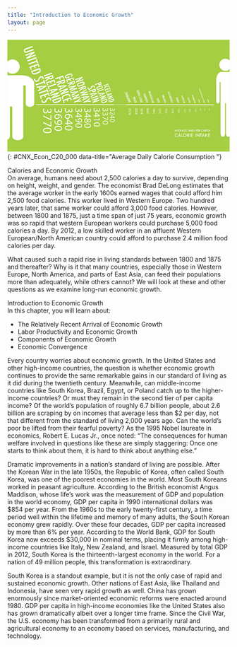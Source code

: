 ```yaml
---
title: "Introduction to Economic Growth"
layout: page
---
```



<?cnx.eoc class="summary" title="Chapter Review"?>

<?cnx.eoc class="self-check-questions" title="Self-Check Questions"?>

<?cnx.eoc class="review-questions" title="Review Questions"?>

<?cnx.eoc class="critical-thinking" title="Critical Thinking Questions"?>

<?cnx.eoc class="problems" title="Problems"?>

<?cnx.eoc class="references" title="References"?>

 ![The picture shows the average daily calorie consumption for an individual from various countries. The United States has the highest intake at 3,770 calories.](../resources/CNX_Econ_C20_000.jpg "Not only has the number of calories consumed per day increased, so has the amount of food calories that people are able to afford based on their working wages. (Credit: modification of work by Lauren Manning/Flickr Creative Commons)"){: #CNX_Econ_C20_000 data-title="Average Daily Calorie Consumption "}

<div data-type="note" class="economics bringhome" markdown="1">
<div data-type="title">
Calories and Economic Growth
</div>
On average, humans need about 2,500 calories a day to survive, depending on height, weight, and gender. The economist Brad DeLong estimates that the average worker in the early 1600s earned wages that could afford him 2,500 food calories. This worker lived in Western Europe. Two hundred years later, that same worker could afford 3,000 food calories. However, between 1800 and 1875, just a time span of just 75 years, economic growth was so rapid that western European workers could purchase 5,000 food calories a day. By 2012, a low skilled worker in an affluent Western European/North American country could afford to purchase 2.4 million food calories per day.

What caused such a rapid rise in living standards between 1800 and 1875 and thereafter? Why is it that many countries, especially those in Western Europe, North America, and parts of East Asia, can feed their populations more than adequately, while others cannot? We will look at these and other questions as we examine long-run economic growth.

</div>

<div data-type="note" class="economics chapter-objectives" markdown="1">
<div data-type="title">
Introduction to Economic Growth
</div>
In this chapter, you will learn about:

* The Relatively Recent Arrival of Economic Growth
* Labor Productivity and Economic Growth
* Components of Economic Growth
* Economic Convergence

</div>

Every country worries about economic growth. In the United States and other high-income countries, the question is whether economic growth continues to provide the same remarkable gains in our standard of living as it did during the twentieth century. Meanwhile, can middle-income countries like South Korea, Brazil, Egypt, or Poland catch up to the higher-income countries? Or must they remain in the second tier of per capita income? Of the world’s population of roughly 6.7 billion people, about 2.6 billion are scraping by on incomes that average less than $2 per day, not that different from the standard of living 2,000 years ago. Can the world’s poor be lifted from their fearful poverty? As the 1995 Nobel laureate in economics, Robert E. Lucas Jr., once noted: “The consequences for human welfare involved in questions like these are simply staggering: Once one starts to think about them, it is hard to think about anything else.”

Dramatic improvements in a nation’s standard of living are possible. After the Korean War in the late 1950s, the Republic of Korea, often called South Korea, was one of the poorest economies in the world. Most South Koreans worked in peasant agriculture. According to the British economist Angus Maddison, whose life’s work was the measurement of GDP and population in the world economy, GDP per capita in 1990 international dollars was $854 per year. From the 1960s to the early twenty-first century, a time period well within the lifetime and memory of many adults, the South Korean economy grew rapidly. Over these four decades, GDP per capita increased by more than 6% per year. According to the World Bank, GDP for South Korea now exceeds $30,000 in nominal terms, placing it firmly among high-income countries like Italy, New Zealand, and Israel. Measured by total GDP in 2012, South Korea is the thirteenth-largest economy in the world. For a nation of 49 million people, this transformation is extraordinary.

South Korea is a standout example, but it is not the only case of rapid and sustained economic growth. Other nations of East Asia, like Thailand and Indonesia, have seen very rapid growth as well. China has grown enormously since market-oriented economic reforms were enacted around 1980. GDP per capita in high-income economies like the United States also has grown dramatically albeit over a longer time frame. Since the Civil War, the U.S. economy has been transformed from a primarily rural and agricultural economy to an economy based on services, manufacturing, and technology.

